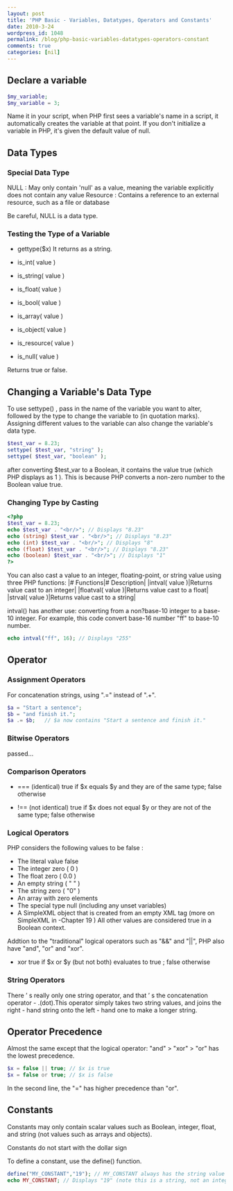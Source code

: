 ```yaml
---
layout: post
title: 'PHP Basic - Variables, Datatypes, Operators and Constants'
date: 2010-3-24
wordpress_id: 1048
permalink: /blog/php-basic-variables-datatypes-operators-constant
comments: true
categories: [nil]
---
```

## Declare a variable

```php
$my_variable;
$my_variable = 3;

```

Name it in your script, when PHP first sees a variable's name in a script, it automatically creates the variable at that point.
If you don't initialize a variable in PHP, it's given the default value of null.


## Data Types
### Special Data Type
NULL : May only contain 'null' as a value, meaning the variable explicitly does not contain any value
Resource : Contains a reference to an external resource, such as a file or database

Be careful, NULL is a data type.

### Testing the Type of a Variable
+  gettype($x)
It returns as a string.

+  is_int( value )
+  is_string( value )
+  is_float( value )
+  is_bool( value )
+  is_array( value )
+  is_object( value )
+  is_resource( value )
+  is_null( value )

Returns true or false.

## Changing a Variable's Data Type
To use settype() , pass in the name of the variable you want to
alter, followed by the type to change the variable to (in quotation marks).
Assigning different values to the variable can also change the variable's data type.

```php
$test_var = 8.23;
settype( $test_var, "string" );
settype( $test_var, "boolean" );

```

after converting $test_var to a Boolean, it contains the value true
(which PHP displays as 1 ). This is because PHP converts a non-zero number to the Boolean value true.

### Changing Type by Casting

```php
<?php
$test_var = 8.23;
echo $test_var . "<br/>"; // Displays "8.23"
echo (string) $test_var . "<br/>"; // Displays "8.23"
echo (int) $test_var . "<br/>"; // Displays "8"
echo (float) $test_var . "<br/>"; // Displays "8.23"
echo (boolean) $test_var . "<br/>"; // Displays "1"
?>

```

You can also cast a value to an integer,
floating-point, or string value using three PHP functions:
|# Functions|# Description|
|intval( value )|Returns value cast to an integer|
|floatval( value )|Returns value cast to a float|
|strval( value )|Returns value cast to a string|

intval() has another use: converting from a non?base-10 integer to a base-10 integer.
For example, this code convert base-16 number "ff" to base-10 number.

```php
echo intval("ff", 16); // Displays "255"

```


## Operator

### Assignment Operators

For concatenation strings, using ".=" instead of ".+".

```php
$a = "Start a sentence";
$b = "and finish it.";
$a .= $b;	// $a now contains "Start a sentence and finish it."

```

### Bitwise Operators
passed...

### Comparison Operators
+  === (identical)
true if $x equals $y and they are of the
same type; false otherwise

+  !== (not identical)
true if $x does not equal $y or they are not
of the same type; false otherwise

### Logical Operators
PHP considers the following values to be false :
+  The literal value false
+  The integer zero ( 0 )
+  The float zero ( 0.0 )
+  An empty string ( " " )
+  The string zero ( "0" )
+  An array with zero elements
+  The special type null (including any unset variables)
+  A SimpleXML object that is created from an empty XML tag (more on SimpleXML in -Chapter 19 )
All other values are considered true in a Boolean context.

Addtion to the "traditional" logical operators such as "&&" and "||",
PHP also have "and", "or" and "xor".
+  xor
true if $x or $y (but not both) evaluates to true ; false
otherwise

### String Operators
There ’ s really only one string operator, and that ’ s the concatenation operator - .(dot).This operator simply
takes two string values, and joins the right - hand string onto the left - hand one to make a longer string.

## Operator Precedence
Almost the same except that the logical operator: "and" > "xor" > "or"
has the lowest precedence.

```php
$x = false || true; // $x is true
$x = false or true; // $x is false

```

In the second line, the "=" has higher precedence than "or".


## Constants
Constants may only contain scalar values such as Boolean, integer, float, and string (not values such as arrays and objects).

Constants do not start with the dollar sign

To define a constant, use the define() function.

```php
define("MY_CONSTANT","19"); // MY_CONSTANT always has the string value "19"
echo MY_CONSTANT; // Displays "19" (note this is a string, not an integer)

```
